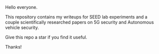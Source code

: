 Hello everyone.

This repository contains my writeups for SEED lab experiments and a couple scientifically researched papers on 5G security and Autonomous vehicle security.

Give this repo a star if you find it useful.

Thanks!
